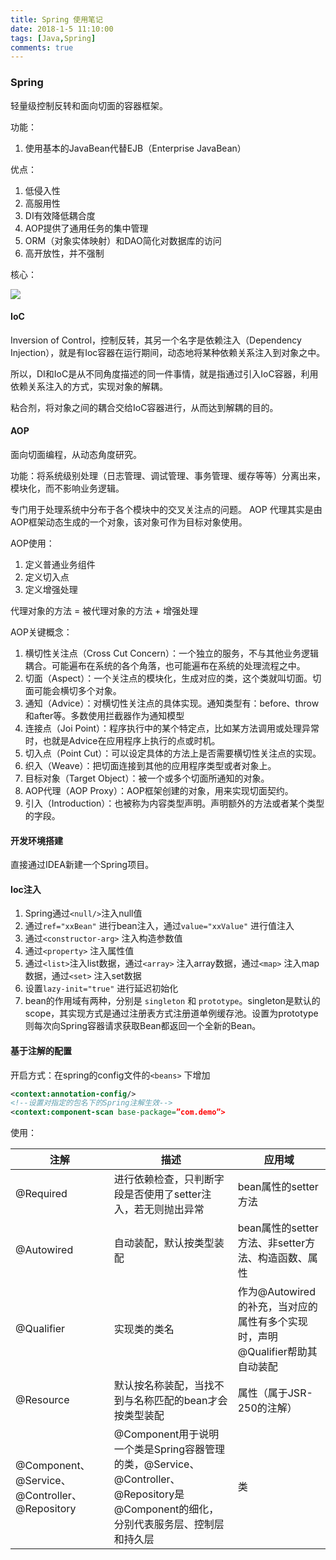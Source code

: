 ```yaml
---
title: Spring 使用笔记
date: 2018-1-5 11:10:00
tags: [Java,Spring]
comments: true
---
```


### Spring

轻量级控制反转和面向切面的容器框架。

功能：

1. 使用基本的JavaBean代替EJB（Enterprise JavaBean）

优点：

1. 低侵入性
2. 高服用性
3. DI有效降低耦合度
4. AOP提供了通用任务的集中管理
5. ORM（对象实体映射）和DAO简化对数据库的访问
6. 高开放性，并不强制

核心：

![](https://www.ibm.com/developerworks/cn/java/wa-spring1/spring_framework.gif)



#### IoC

Inversion of Control，控制反转，其另一个名字是依赖注入（Dependency Injection），就是有Ioc容器在运行期间，动态地将某种依赖关系注入到对象之中。

所以，DI和IoC是从不同角度描述的同一件事情，就是指通过引入IoC容器，利用依赖关系注入的方式，实现对象的解耦。

粘合剂，将对象之间的耦合交给IoC容器进行，从而达到解耦的目的。

#### AOP

面向切面编程，从动态角度研究。

功能：将系统级别处理（日志管理、调试管理、事务管理、缓存等等）分离出来，模块化，而不影响业务逻辑。

专门用于处理系统中分布于各个模块中的交叉关注点的问题。
AOP 代理其实是由AOP框架动态生成的一个对象，该对象可作为目标对象使用。

AOP使用：

1. 定义普通业务组件
2. 定义切入点
3. 定义增强处理

代理对象的方法 = 被代理对象的方法 + 增强处理

AOP关键概念：

1. 横切性关注点（Cross Cut Concern）：一个独立的服务，不与其他业务逻辑耦合。可能遍布在系统的各个角落，也可能遍布在系统的处理流程之中。
2. 切面（Aspect）：一个关注点的模块化，生成对应的类，这个类就叫切面。切面可能会横切多个对象。
3. 通知（Advice）：对横切性关注点的具体实现。通知类型有：before、throw和after等。多数使用拦截器作为通知模型
4. 连接点（Joi Point）：程序执行中的某个特定点，比如某方法调用或处理异常时，也就是Advice在应用程序上执行的点或时机。
5. 切入点（Point Cut）：可以设定具体的方法上是否需要横切性关注点的实现。
6. 织入（Weave）：把切面连接到其他的应用程序类型或者对象上。
7. 目标对象（Target Object）：被一个或多个切面所通知的对象。
8. AOP代理（AOP Proxy）：AOP框架创建的对象，用来实现切面契约。
9. 引入（Introduction）：也被称为内容类型声明。声明额外的方法或者某个类型的字段。

#### 开发环境搭建

直接通过IDEA新建一个Spring项目。

#### Ioc注入

1. Spring通过`<null/>`注入null值
2. 通过`ref="xxBean"` 进行bean注入，通过`value="xxValue"` 进行值注入
3. 通过`<constructor-arg>` 注入构造参数值
4. 通过`<property>` 注入属性值
5. 通过`<list>`注入list数据，通过`<array>` 注入array数据，通过`<map>` 注入map数据，通过`<set>` 注入set数据
6. 设置`lazy-init="true"` 进行延迟初始化
7. bean的作用域有两种，分别是 `singleton` 和 `prototype`。singleton是默认的scope，其实现方式是通过注册表方式注册道单例缓存池。设置为prototype则每次向Spring容器请求获取Bean都返回一个全新的Bean。

#### 基于注解的配置

开启方式：在spring的config文件的`<beans>` 下增加

```Xml
<context:annotation-config/> 
<!--设置对指定的包名下的Spring注解生效-->
<context:component-scan base-package=”com.demo”>
```

使用：

| 注解                                       | 描述                                       | 应用域                                      |
| ---------------------------------------- | ---------------------------------------- | ---------------------------------------- |
| @Required                                | 进行依赖检查，只判断字段是否使用了setter注入，若无则抛出异常        | bean属性的setter方法                          |
| @Autowired                               | 自动装配，默认按类型装配                             | bean属性的setter方法、非setter方法、构造函数、属性        |
| @Qualifier                               | 实现类的类名                                   | 作为@Autowired的补充，当对应的属性有多个实现时，声明@Qualifier帮助其自动装配 |
| @Resource                                | 默认按名称装配，当找不到与名称匹配的bean才会按类型装配            | 属性（属于JSR-250的注解）                         |
| @Component、@Service、@Controller、@Repository | @Component用于说明一个类是Spring容器管理的类，@Service、@Controller、@Repository是@Component的细化，分别代表服务层、控制层和持久层 | 类                                        |



